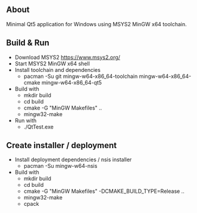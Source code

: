 ## About

Minimal Qt5 application for Windows using MSYS2 MinGW x64 toolchain.

## Build & Run

- Download MSYS2 https://www.msys2.org/
- Start MSYS2 MinGW x64 shell
- Install toolchain and dependencies
  - pacman -Su git mingw-w64-x86_64-toolchain mingw-w64-x86_64-cmake mingw-w64-x86_64-qt5
- Build with
  - mkdir build
  - cd build
  - cmake -G "MinGW Makefiles" ..
  - mingw32-make
- Run with
  - ./QtTest.exe

## Create installer / deployment
- Install deployment dependencies / nsis installer
  - pacman -Su mingw-w64-nsis
- Build with
  - mkdir build
  - cd build
  - cmake -G "MinGW Makefiles" -DCMAKE_BUILD_TYPE=Release ..
  - mingw32-make
  - cpack